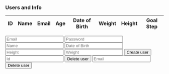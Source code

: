 <h3>Users and Info</h3>
<center>
<table>
    <thead>
    <tr>
      <th>ID</th>
      <th>Name</th>
      <th>Email</th>
      <th>Age</th>
      <th>Date of Birth</th>
      <th>Weight</th>
      <th>Height</th>
      <th>Goal Step</th>
    </tr>
    </thead>
    <tbody id="result">
      <!-- javascript generated data -->
    </tbody>
  </table>
</center>
<script>
  const resultContainer = document.getElementById("result");
  const url = "https://music.nighthawkcoders.tk/api/person/";
  const options = {
      method: 'GET', // *GET, POST, PUT, DELETE, etc.
      mode: 'no-cors', // no-cors, *cors, same-origin
      cache: 'default', // *default, no-cache, reload, force-cache, only-if-cached
      credentials: 'same-origin', // include, same-origin, omit
      headers: {
          'Content-Type': 'application/json'
          // 'Content-Type': 'application/x-www-form-urlencoded',
      },
      };
  fetch(url, options)
  // response is a RESTful "promise" on any successful fetch
  .then(response => {
    // check for response errors
    if (response.status !== 200) {
        const errorMsg = 'API response error: ' + response.status;
        console.log(errorMsg);
        const tr = document.createElement("tr");
        const td = document.createElement("td");
        td.innerHTML = errorMsg;
        tr.appendChild(td);
        resultContainer.appendChild(tr);
        return;
    }
    // valid response will have json data
    response.json().then(data => {
        console.log(data);
        // Country data
        for (const row of data) {
          console.log(row)
          // tr for each row
            const tr = document.createElement("tr");
            // td for each column
            const id = document.createElement("td");
            const name = document.createElement("td");
            const email = document.createElement("td");
            const age = document.createElement("td");
            const dob = document.createElement("td");
            const weight = document.createElement("td");
            const height = document.createElement("td");
            const goalstep = document.createElement("td");
            // data is specific to the API
            id.innerHTML = row.id;
            name.innerHTML = row.name;
            email.innerHTML = row.email;
            age.innerHTML = row.age;
            dob.innerHTML = row.dateOfBirth; 
            weight.innerHTML = row.weight; 
            height.innerHTML = row.height;
            goalstep.innerHTML = row.population.stepgoal;
            // this build td's into tr
            tr.appendChild(id);
            tr.appendChild(name);
            tr.appendChild(email);
            tr.appendChild(age);
            tr.appendChild(dob);
            tr.appendChild(weight);
            tr.appendChild(height);
            tr.appendChild(goalstep);
            // add HTML to container
            resultContainer.appendChild(tr);
      }
    })
  })
  // catch fetch errors (ie ACCESS to server blocked)
  .catch(err => {
    console.error(err);
    const tr = document.createElement("tr");
    const td = document.createElement("td");
    td.innerHTML = err;
    tr.appendChild(td);
    resultContainer.appendChild(tr);
  });
  // function getAllUsers() {
  //   fetch("https://music.nighthawkcoders.tk/api/person/")
  //     .then(data => data.json())
  //     .then(data => {
  //       console.log(data)
  //       return data
  //     })
  // }
  function getUserById(n) {
    const urlStart = "https://music.nighthawkcoders.tk/api/person/";
    const url = urlStart + n;
    console.log(url); 
    fetch(url)
      .then(res => res.json())
      .then(data => {
        console.log(data);
        document.getElementById("userInfoName").innerHTML = 
        "name: " + data.name;
        document.getElementById("userInfoEmail").innerHTML = 
        "email: " + data.email;
        document.getElementById("userInfoPassword").innerHTML = 
        "password: " + data.password;
        document.getElementById("userInfoDob").innerHTML = 
        "dob: " + data.dob;
        document.getElementById("userInfoHeight").innerHTML = 
        "height: " + data.height;
         document.getElementById("userInfoWeight").innerHTML = 
        "weight: " + data.weight;
      })
  }
  function createUser() {
    const urlStar = "https://music.nighthawkcoders.tk/api/person/post";
    const url = urlStar;
    console.log(url); 
    const email = document.getElementById("inputEmail").value
    const password = document.getElementById("inputPassword").value
    const name = document.getElementById("inputName").value
    const dob = document.getElementById("inputDob").value
    const height = document.getElementById("inputHeight").value
    const weight = document.getElementById("inputWeight").value
    fetch(url, {
        method: 'POST',
        mode: 'no-cors', // no-cors, *cors, same-origin
        cache: 'default', // *default, no-cache, reload, force-cache, only-if-cached
        credentials: 'same-origin', // include, same-origin, omit
        headers: {
            'Content-Type': 'application/json'
        },
        body: JSON.stringify ({
            email: email,
            password:  password,
            name: name,
            dob: dob,
            height: height,
            weight: weight
        })
    })
      .then(res => res.json())
      .then(data => {
        console.log(data);
      })
  }
  function deleteUserById() {
    const id = document.getElementById("deleteId").value
    fetch("https://music.nighthawkcoders.tk/api/person/delete/" + id, {
        method: 'DELETE',
        mode: 'cors', // no-cors, *cors, same-origin
        cache: 'default', // *default, no-cache, reload, force-cache, only-if-cached
        credentials: 'same-origin', // include, same-origin, omit
        headers: {
            'Content-Type': 'application/json'
        }
    }).then(res => res.json())
      .then(data => {
        console.log(data);
      })
    location.reload()
  }
  function deleteUserByEmail() {
    const email = document.getElementById("deleteEmail").value
    fetch("https://music.nighthawkcoders.tk/api/person/del/" + email, {
        method: 'DELETE',
        mode: 'cors', // no-cors, *cors, same-origin
        cache: 'default', // *default, no-cache, reload, force-cache, only-if-cached
        credentials: 'same-origin', // include, same-origin, omit
        headers: {
            'Content-Type': 'application/json'
        }
    }).then(res => res.json())
      .then(data => {
        console.log(data);
      })
    location.reload()
  }
  
</script>

<input id="inputEmail" placeholder="Email">
<input id="inputPassword" placeholder="Password">
<input id="inputName" placeholder="Name">
<input id="inputDob" placeholder="Date of Birth">
<input id="inputHeight" placeholder="Height">
<input id="inputWeight" placeholder="Weight">
<button onclick="createUser()">Create user</button>


<input id="deleteId" placeholder="Id">
<button onclick="deleteUserById()">Delete user</button>

<input id="deleteEmail" placeholder="Email">
<button onclick="deleteUserByEmail()">Delete user</button>